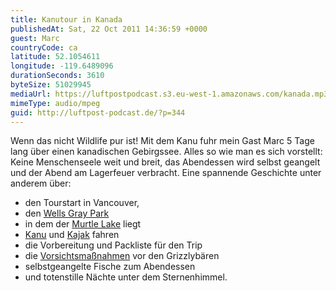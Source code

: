 ```yaml
---
title: Kanutour in Kanada
publishedAt: Sat, 22 Oct 2011 14:36:59 +0000
guest: Marc
countryCode: ca
latitude: 52.1054611
longitude: -119.6489096
durationSeconds: 3610
byteSize: 51029945
mediaUrl: https://luftpostpodcast.s3.eu-west-1.amazonaws.com/kanada.mp3
mimeType: audio/mpeg
guid: http://luftpost-podcast.de/?p=344
---
```


Wenn das nicht Wildlife pur ist! Mit dem Kanu fuhr mein Gast Marc 5 Tage lang über einen kanadischen Gebirgssee. Alles so wie man es sich vorstellt: Keine Menschenseele weit und breit, das Abendessen wird selbst geangelt und der Abend am Lagerfeuer verbracht. Eine spannende Geschichte unter anderem über: 
* den Tourstart in Vancouver,
* den [Wells Gray Park](http://www.wellsgray.ca)
* in dem der [Murtle Lake](http://g.co/maps/sfepp) liegt
* [Kanu](http://de.wikipedia.org/wiki/Kanu) und [Kajak](http://de.wikipedia.org/wiki/Kajak) fahren
* die Vorbereitung und Packliste für den Trip
* die [Vorsichtsmaßnahmen](http://www.explorewellsgray.com/murtle.html) vor den Grizzlybären
* selbstgeangelte Fische zum Abendessen
* und totenstille Nächte unter dem Sternenhimmel.
